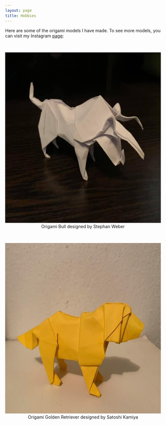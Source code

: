 ```yaml
---
layout: page
title: Hobbies
---
```


<p>Here are some of the origami models I have made. To see more models, you can visit my Instagram <a href="https://www.instagram.com/erics_origami/">page</a>:</p>
<br>
<p align="center">
<img src="assets/Bull.jpeg" width="550" height="550">
<br>Origami Bull designed by Stephan Weber
</p>

<br>
<p align="center">
<img src="assets/GoldenRetriever.jpeg" width="550" height="550">
<br> Origami Golden Retriever designed by Satoshi Kamiya
</p>
